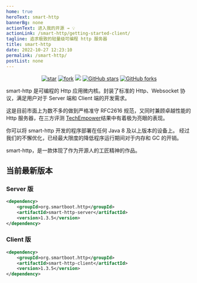 ```yaml
---
home: true
heroText: smart-http
bannerBg: none
actionText: 进入我的开源 → 💡
actionLink: /smart-http/getting-started-client/
tagline: 追求极致的轻量级可编程 http 服务器
title: smart-http
date: 2022-10-27 12:23:10
permalink: /smart-http/
postList: none
---
```

<p align="center">
  <a href='https://gitee.com/smartboot/smart-http' target="_blank"><img src='https://gitee.com/smartboot/smart-http/badge/star.svg?theme=gvp' alt='star' class="no-zoom"/></a>
  <a href='https://gitee.com/smartboot/smart-http' target="_blank"><img src='https://gitee.com/smartboot/smart-http/badge/fork.svg?theme=gvp' alt='fork' class="no-zoom"/></a>
  <a href="https://www.murphysec.com/dr/q85pmjEnPUFZx28ozS" alt="OSCS Status"><img src="https://www.oscs1024.com/platform/badge/smartboot/smart-http.svg?size=small" class="no-zoom"/></a>
  <a href="https://github.com/smartboot/smart-http" target="_blank"><img src='https://img.shields.io/github/stars/smartboot/smart-http' alt='GitHub stars' class="no-zoom"></a>
  <a href="https://github.com/smartboot/smart-http" target="_blank"><img src='https://img.shields.io/github/forks/smartboot/smart-http' alt='GitHub forks' class="no-zoom"></a>
</p>
smart-http 是可编程的 Http 应用微内核。封装了标准的 Http、Websocket 协议，满足用户对于 Server 端和 Client 端的开发需求。

这是目前市面上为数不多的做到严格准守 RFC2616 规范，又同时兼顾卓越性能的 Http 服务器，在三方评测 [TechEmpower](https://www.techempower.com/benchmarks/#section=data-r20&hw=ph&test=plaintext&l=zik0vz-sf)结果中有着极为亮眼的表现。

你可以将 smart-http 开发的程序部署在任何 Java 8 及以上版本的设备上。
经过我们的不懈优化，已经最大限度的降低程序运行期间对于内存和 GC 的开销。

smart-http，是一款体现了作为开源人的工匠精神的作品。
## 当前最新版本
### Server 版
```xml
<dependency>
    <groupId>org.smartboot.http</groupId>
    <artifactId>smart-http-server</artifactId>
    <version>1.3.5</version>
</dependency>
```
### Client 版
```xml
<dependency>
    <groupId>org.smartboot.http</groupId>
    <artifactId>smart-http-client</artifactId>
    <version>1.3.5</version>
</dependency>
```
